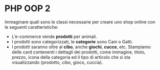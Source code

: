 PHP OOP 2
===
Immaginare quali sono le classi necessarie per creare uno shop online con le seguenti caratteristiche:
 - L’e-commerce vende **prodotti** per animali.
 - I prodotti sono categorizzati, le **categorie** sono Cani o Gatti.
 - I prodotti saranno oltre al **cibo**, anche **giochi**, **cucce**, etc.
 Stampiamo delle card contenenti i dettagli dei prodotti, come immagine, titolo, prezzo, icona della categoria ed il tipo di articolo che si sta visualizzando (prodotto, cibo, gioco, cuccia).